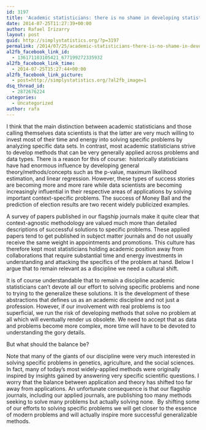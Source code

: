 ```yaml
---
id: 3197
title: 'Academic statisticians: there is no shame in developing statistical solutions that solve just one problem'
date: 2014-07-25T11:27:39+00:00
author: Rafael Irizarry
layout: post
guid: http://simplystatistics.org/?p=3197
permalink: /2014/07/25/academic-statisticians-there-is-no-shame-in-developing-statistical-solutions-that-solve-just-one-problem/
al2fb_facebook_link_id:
  - 136171103105421_677199272335932
al2fb_facebook_link_time:
  - 2014-07-25T15:27:44+00:00
al2fb_facebook_link_picture:
  - post=http://simplystatistics.org/?al2fb_image=1
dsq_thread_id:
  - 2872676224
categories:
  - Uncategorized
author: rafa
---
```

<p dir="ltr">
  I think that the main distinction between academic statisticians and those calling themselves data scientists is that the latter are very much willing to invest most of their time and energy into solving specific problems by analyzing specific data sets. In contrast, most academic statisticians strive to develop methods that can be very generally applied across problems and data types. There is a reason for this of course:  historically statisticians have had enormous influence by developing general theory/methods/concepts such as the p-value, maximum likelihood estimation, and linear regression. However, these types of success stories are becoming more and more rare while data scientists are becoming increasingly influential in their respective areas of applications by solving important context-specific problems. The success of Money Ball and the prediction of election results are two recent widely publicized examples.
</p>

<p dir="ltr">
  A survey of papers published in our flagship journals make it quite clear that context-agnostic methodology are valued much more than detailed descriptions of successful solutions to specific problems. These applied papers tend to get published in subject matter journals and do not usually receive the same weight in appointments and promotions. This culture has therefore kept most statisticians holding academic position away from collaborations that require substantial time and energy investments in understanding and attacking the specifics of the problem at hand. Below I argue that to remain relevant as a discipline we need a cultural shift.
</p>

<p dir="ltr">
  It is of course understandable that to remain a discipline academic statisticians can’t devote all our effort to solving specific problems and none to trying to the generalize these solutions. It is the development of these abstractions that defines us as an academic discipline and not just a profession. However, if our involvement with real problems is too superficial, we run the risk of developing methods that solve no problem at all which will eventually render us obsolete. We need to accept that as data and problems become more complex, more time will have to be devoted to understanding the gory details.
</p>

But what should the balance be?

<p dir="ltr">
  Note that many of the giants of our discipline were very much interested in solving specific problems in genetics, agriculture, and the social sciences. In fact, many of today’s most widely-applied methods were originally inspired by insights gained by answering very specific scientific questions. I worry that the balance between application and theory has shifted too far away from applications. An unfortunate consequence is that our flagship journals, including our applied journals, are publishing too many methods seeking to solve many problems but actually solving none.  By shifting some of our efforts to solving specific problems we will get closer to the essence of modern problems and will actually inspire more successful generalizable methods.
</p>
